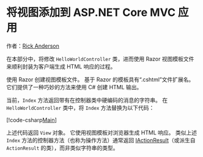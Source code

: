 # <a name="adding-a-view-to-an-aspnet-core-mvc-app"></a>将视图添加到 ASP.NET Core MVC 应用

作者：[Rick Anderson](https://twitter.com/RickAndMSFT)

在本部分中，将修改 `HelloWorldController` 类，进而使用 Razor 视图模板文件来顺利封装为客户端生成 HTML 响应的过程。

使用 Razor 创建视图模板文件。 基于 Razor 的模板具有“.cshtml”文件扩展名。 它们提供了一种巧妙的方法来使用 C# 创建 HTML 输出。

当前，`Index` 方法返回带有在控制器类中硬编码的消息的字符串。 在 `HelloWorldController` 类中，将 `Index` 方法替换为以下代码：

[!code-csharp[Main](../../tutorials/first-mvc-app/start-mvc/sample/MvcMovie/Controllers/HelloWorldController.cs?name=snippet_4)]

上述代码返回 `View` 对象。 它使用视图模板对浏览器生成 HTML 响应。 类似上述 `Index` 方法的控制器方法（也称为操作方法）通常返回 [IActionResult](https://docs.microsoft.com/aspnet/core/api/microsoft.aspnetcore.mvc.iactionresult)（或派生自 `ActionResult` 的类），而非类似字符串的类型。
